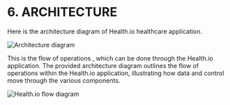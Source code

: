 # **6. ARCHITECTURE**
Here is the architecture diagram of Health.io healthcare application. 



![Architecture diagram](https://github.com/TejaswiKandunuri/Health.io-HEALTHCARE-WEBSITE-/assets/110902627/5184e0e4-f430-4348-95f5-afe7855a9ef1)

This is the flow of operations , which can be done through the Health.io application.
The provided architecture diagram outlines the flow of operations within the Health.io application, 
illustrating how data and control move through the various components. 

![Health.io flow diagram](https://github.com/TejaswiKandunuri/Health.io-HEALTHCARE-WEBSITE-/assets/110902627/df749559-19a6-4f84-b082-692eed63fd67)

